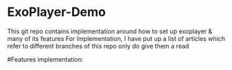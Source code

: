 # ExoPlayer-Demo

This git repo contains implementation around how to set up exoplayer & many of its features 
For Implementation, I have put up a list of articles which refer to different branches of this repo only do give them a read

#Features implementation:




